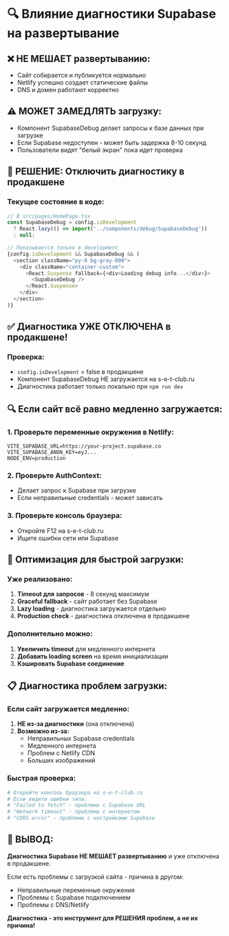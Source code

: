 # 🔍 Влияние диагностики Supabase на развертывание

## ❌ НЕ МЕШАЕТ развертыванию:
- Сайт собирается и публикуется нормально
- Netlify успешно создает статические файлы
- DNS и домен работают корректно

## ⚠️ МОЖЕТ ЗАМЕДЛЯТЬ загрузку:
- Компонент SupabaseDebug делает запросы к базе данных при загрузке
- Если Supabase недоступен - может быть задержка 8-10 секунд
- Пользователи видят "белый экран" пока идет проверка

## 🎯 РЕШЕНИЕ: Отключить диагностику в продакшене

### Текущее состояние в коде:
```javascript
// В src/pages/HomePage.tsx
const SupabaseDebug = config.isDevelopment 
  ? React.lazy(() => import('../components/debug/SupabaseDebug'))
  : null;

// Показывается только в development
{config.isDevelopment && SupabaseDebug && (
  <section className="py-8 bg-gray-800">
    <div className="container-custom">
      <React.Suspense fallback={<div>Loading debug info...</div>}>
        <SupabaseDebug />
      </React.Suspense>
    </div>
  </section>
)}
```

## ✅ Диагностика УЖЕ ОТКЛЮЧЕНА в продакшене!

### Проверка:
- `config.isDevelopment` = false в продакшене
- Компонент SupabaseDebug НЕ загружается на s-e-t-club.ru
- Диагностика работает только локально при `npm run dev`

## 🔍 Если сайт всё равно медленно загружается:

### 1. Проверьте переменные окружения в Netlify:
```
VITE_SUPABASE_URL=https://your-project.supabase.co
VITE_SUPABASE_ANON_KEY=eyJ...
NODE_ENV=production
```

### 2. Проверьте AuthContext:
- Делает запрос к Supabase при загрузке
- Если неправильные credentials - может зависать

### 3. Проверьте консоль браузера:
- Откройте F12 на s-e-t-club.ru
- Ищите ошибки сети или Supabase

## 🚀 Оптимизация для быстрой загрузки:

### Уже реализовано:
1. **Timeout для запросов** - 8 секунд максимум
2. **Graceful fallback** - сайт работает без Supabase
3. **Lazy loading** - диагностика загружается отдельно
4. **Production check** - диагностика отключена в продакшене

### Дополнительно можно:
1. **Увеличить timeout** для медленного интернета
2. **Добавить loading screen** на время инициализации
3. **Кэшировать Supabase соединение**

## 📋 Диагностика проблем загрузки:

### Если сайт загружается медленно:
1. **НЕ из-за диагностики** (она отключена)
2. **Возможно из-за:**
   - Неправильных Supabase credentials
   - Медленного интернета
   - Проблем с Netlify CDN
   - Больших изображений

### Быстрая проверка:
```bash
# Откройте консоль браузера на s-e-t-club.ru
# Если видите ошибки типа:
# "Failed to fetch" - проблема с Supabase URL
# "Network timeout" - проблема с интернетом
# "CORS error" - проблема с настройками Supabase
```

## 🎯 ВЫВОД:

**Диагностика Supabase НЕ МЕШАЕТ развертыванию** и уже отключена в продакшене. 

Если есть проблемы с загрузкой сайта - причина в другом:
- Неправильные переменные окружения
- Проблемы с Supabase подключением  
- Проблемы с DNS/Netlify

**Диагностика - это инструмент для РЕШЕНИЯ проблем, а не их причина!**